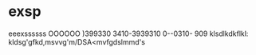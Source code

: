 # exsp
eeexssssss
OOOOOO
)399330
3410-3939310
0--0310-
909
klsdlkdkflkl:
kldsg'gfkd,msvvg'm/DSA<mvfgdslmmd's
